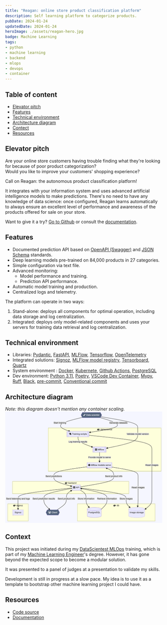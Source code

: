 ```yaml
---
title: "Reagan: online store product classification platform"
description: Self learning platform to categorize products.
pubDate: 2024-01-24
updatedDate: 2024-01-24
heroImage: ./assets/reagan-hero.jpg
badge: Machine Learning
tags:
- python
- machine learning
- backend
- mlops
- devops
- container
---
```


## Table of content
- [Elevator pitch](#elevator-pitch) 
- [Features](#features)
- [Technical environment](#technical-environment)
- [Architecture diagram](#architecture-diagram)
- [Contect](#context)
- [Resources](#resources)

## Elevator pitch
Are your online store customers having trouble finding what they're looking for because of poor product categorization?  
Would you like to improve your customers' shopping experience?

Call on Reagan: the autonomous product classification platform!

It integrates with your information system and uses advanced artificial intelligence models to make predictions.
There's no need to have any knowledge of data science: once configured, Reagan learns automatically to always ensure an excellent level of performance and awareness of the products offered for sale on your store.

Want to give it a try? [Go to Github](https://github.com/JoffreyLGT/e-commerce-mlops) or consult the [documentation](https://joffreylgt.github.io/e-commerce-mlops/).

## Features
- Documented prediction API based on [OpenAPI (Swagger)](https://github.com/OAI/OpenAPI-Specification) and [JSON Schema](https://json-schema.org/) standards.
- Deep learning models pre-trained on 84,000 products in 27 categories.
- Simple configuration via text file.
- Advanced monitoring:
	- Model performance and training.
	- Prediction API performance.
- Automatic model training and production.
- Centralized logs and telemetry.

The platform can operate in two ways:

1. Stand-alone: deploys all components for optimal operation, including data storage and log centralization.
2. Integrated: deploys only model-related components and uses your servers for training data retrieval and log centralization.

## Technical environment
- Libraries: [Pydantic](https://docs.pydantic.dev/latest/), [FastAPI](https://fastapi.tiangolo.com/), [MLFlow](https://mlflow.org/), [Tensorflow](https://www.tensorflow.org/?hl=fr), [OpenTelemetry](https://opentelemetry.io/)
- Integrated solutions: [Signoz](https://signoz.io/), [MLFlow model registry](https://mlflow.org/docs/latest/model-registry.html), [Tensorboard](https://www.tensorflow.org/tensorboard?hl=fr), [Quartz](https://quartz.jzhao.xyz/)
- System environment : [Docker](https://www.docker.com/), [Kubernete](https://kubernetes.io/fr/), [Github Actions](https://github.com/features/actions), [PostgreSQL](https://www.postgresql.org/)
- Dev environment: [Python 3.11](https://www.python.org/), [Poetry](https://python-poetry.org/), [VSCode Dev Container](https://code.visualstudio.com/docs/devcontainers/containers), [Mypy](https://mypy-lang.org/), [Ruff](https://docs.astral.sh/ruff/), [Black](https://github.com/psf/black), [pre-commit](https://pre-commit.com/), [Conventional commit](https://www.conventionalcommits.org/)

## Architecture diagram
*Note: this diagram doesn't mention any container scaling.*
![Reagan architecture diagram](./assets/reagan-architecture.png)

## Context
This project was initiated during my [DataScientest MLOps](https://datascientest.com/formation-ml-ops) training, which is part of my [Machine Learning Engineer](/cv)'s degree. However, it has gone beyond the expected scope to become a modular solution.

It was presented to a panel of judges at a presentation to validate my skills.

Development is still in progress at a slow pace. My idea is to use it as a template to bootstrap other machine learning project I could have.

## Resources

- [Code source](https://github.com/JoffreyLGT/e-commerce-mlops)
- [Documentation](https://joffreylgt.github.io/e-commerce-mlops/)
